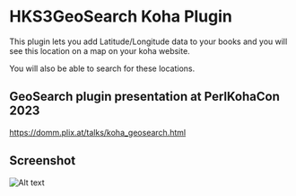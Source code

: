 # HKS3GeoSearch Koha Plugin

This plugin lets you add Latitude/Longitude data to your books and you will see this location on a map on your koha website.

You will also be able to search for these locations.

## GeoSearch plugin presentation at PerlKohaCon 2023
https://domm.plix.at/talks/koha_geosearch.html

## Screenshot
![Alt text](https://domm.plix.at/talks/2023_helsinki_koha_geosearch/geosearch_result1.png)
